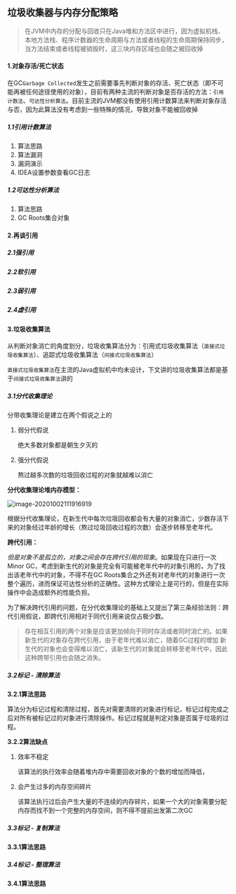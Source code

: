## 垃圾收集器与内存分配策略

> 在JVM中内存的分配与回收只在Java堆和方法区中进行，因为虚拟机栈、本地方法栈、程序计数器的生命周期与方法或者线程的生命周期保持同步，当方法结束或者线程被销毁时，这三块内存区域也会随之被回收掉

#### 1.对象存活/死亡状态

在GC`Garbage Collected`发生之前需要事先判断对象的存活、死亡状态（即不可能再被任何途径使用的对象），目前有两种主流的判断对象是否存活的方法：`引用计数法`、`可达性分析算法`。目前主流的JVM都没有使用引用计数算法来判断对象存活与否，因为此算法没有考虑到一些特殊的情况，导致对象不能被回收掉

##### 1.1引用计数算法

1. 算法思路
2. 算法漏洞
3. 漏洞演示
4. IDEA设置参数查看GC日志

##### 1.2可达性分析算法

1. 算法思路
2. GC Roots集合对象

#### 2.再谈引用

##### 2.1强引用

##### 2.2软引用

##### 2.3弱引用

##### 2.4虚引用

#### 3.垃圾收集算法

从判断对象消亡的角度划分，垃圾收集算法分为：引用式垃圾收集算法（`直接式垃圾收集算法`）、追踪式垃圾收集算法（`间接式垃圾收集算法`）

`直接式垃圾收集算法`在主流的Java虚拟机中均未设计，下文讲的垃圾收集算法都是基于`间接式垃圾收集算法`讲的

##### 3.1分代收集理论

分带收集理论是建立在两个假说之上的

1. 弱分代假说

   绝大多数对象都是朝生夕灭的

2. 强分代假说

   熬过越多次数的垃圾回收过程的对象就越难以消亡

**分代收集理论堆内存模型：**

![image-20201002111916919](https://i.loli.net/2020/10/02/rRBmLOxibso6t2p.png)

根据分代收集理论，在新生代中每次垃圾回收都会有大量的对象消亡，少数存活下来的对象经过年龄的增长（熬过垃圾回收过程的次数）会逐步转移至老年代。

**跨代引用：**

​	*但是对象不是孤立的，对象之间会存在跨代引用的现象*。如果现在只进行一次Minor GC，考虑到新生代的对象是完全有可能被老年代中的对象引用的，为了找出该老年代中的对象，不得不在GC Roots集合之外还有对老年代的对象进行一次整个遍历，进而保证可达性分析的正确性。这种方式理论上是可行的，但是在实际操作中会造成额外的性能负担。

​	为了解决跨代引用的问题，在分代收集理论的基础上又提出了第三条经验法则：跨代引用假说，即跨代引用相对于同代引用来说仅占极少数。

> 存在相互引用的两个对象是应该更加倾向于同时存活或者同时消亡的。如果新生代的对象存在跨代引用，由于老年代难以消亡，随着GC过程的增加 新生代的对象也会变得难以消亡，该新生代的对象就会转移至老年代中，因此这种跨带引用也会随之消失。

##### 3.2标记 - 清除算法

**3.2.1算法思路**

算法分为标记过程和清除过程，首先对需要清除的对象进行标记，标记过程完成之后对所有被标记过的对象进行清除操作。标记过程就是判定对象是否属于垃圾的过程。

**3.2.2算法缺点**

1. 效率不稳定

   该算法的执行效率会随着堆内存中需要回收对象的个数的增加而降低，

2. 会产生过多的内存空间碎片

   该算法执行过后会产生大量的不连续的内存碎片，如果一个大的对象需要分配内存而找不到一个完整的内存空间，则不得不提前出发第二次GC

##### 3.3标记 - 复制算法

**3.3.1算法思路**

##### 3.4标记 - 整理算法

**3.4.1算法思路**



